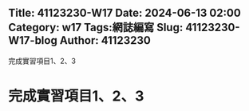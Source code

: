 Title: 41123230-W17
Date: 2024-06-13 02:00
Category: w17
Tags:網誌編寫
Slug: 41123230-W17-blog
Author: 41123230
---

完成實習項目1、2、3

<!-- PELICAN_END_SUMMARY -->
# 完成實習項目1、2、3
